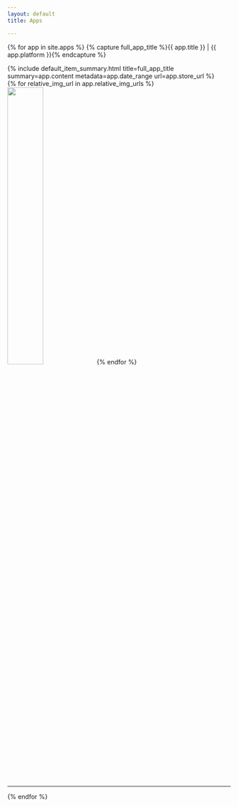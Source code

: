 ```yaml
---
layout: default
title: Apps

---
```


{% for app in site.apps %}
  <a name="{{ app.title | replace:' ','-' | downcase }}"></a>{% capture full_app_title %}{{ app.title }} | {{ app.platform }}{% endcapture %}
  <summary>
  {% include default_item_summary.html title=full_app_title summary=app.content metadata=app.date_range url=app.store_url %}
  </summary>
  <div class="image-container">
  {% for relative_img_url in app.relative_img_urls %}<img src="{{ site.baseurl }}{{ relative_img_url }}" width="40%" />{% endfor %}
  </div>
  <hr />
{% endfor %}
